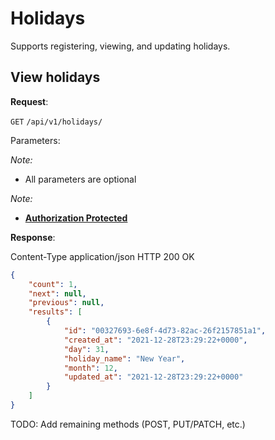 # Holidays
Supports registering, viewing, and updating holidays.


## View holidays

**Request**:

`GET` `/api/v1/holidays/`

Parameters:

*Note:*

- All parameters are optional

*Note:*

- **[Authorization Protected](authentication.md)**

**Response**:

Content-Type application/json
HTTP 200 OK

```json
{
    "count": 1,
    "next": null,
    "previous": null,
    "results": [
        {
            "id": "00327693-6e8f-4d73-82ac-26f2157851a1",
            "created_at": "2021-12-28T23:29:22+0000",
            "day": 31,
            "holiday_name": "New Year",
            "month": 12,
            "updated_at": "2021-12-28T23:29:22+0000"
        }
    ]
}
```

TODO: Add remaining methods (POST, PUT/PATCH, etc.)
